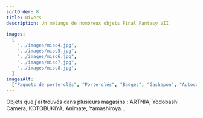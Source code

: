 ```yaml
---
sortOrder: 8
title: Divers
description: Un mélange de nombreux objets Final Fantasy VII

images:
  [
    "../images/misc4.jpg",
    "../images/misc5.jpg",
    "../images/misc6.jpg",
    "../images/misc7.jpg",
    "../images/misc8.jpg",
  ]
imagesAlt:
  ["Paquets de porte-clés", "Porte-clés", "Badges", "Gashapon", "Autocollants"]
---
```


Objets que j'ai trouvés dans plusieurs magasins : ARTNIA, Yodobashi Camera, KOTOBUKIYA, Animate, Yamashiroya...
